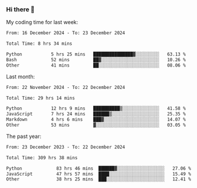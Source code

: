 ### Hi there 👋

My coding time for last week:

<!--START_SECTION:week-->

```txt
From: 16 December 2024 - To: 23 December 2024

Total Time: 8 hrs 34 mins

Python           5 hrs 25 mins   ███████████████▓░░░░░░░░░   63.13 %
Bash             52 mins         ██▓░░░░░░░░░░░░░░░░░░░░░░   10.26 %
Other            41 mins         ██░░░░░░░░░░░░░░░░░░░░░░░   08.06 %
```

<!--END_SECTION:week-->

Last month:

<!--START_SECTION:month-->

```txt
From: 22 November 2024 - To: 22 December 2024

Total Time: 29 hrs 14 mins

Python           12 hrs 9 mins   ██████████▒░░░░░░░░░░░░░░   41.58 %
JavaScript       7 hrs 24 mins   ██████▒░░░░░░░░░░░░░░░░░░   25.35 %
Markdown         4 hrs 6 mins    ███▓░░░░░░░░░░░░░░░░░░░░░   14.07 %
Other            53 mins         ▓░░░░░░░░░░░░░░░░░░░░░░░░   03.05 %
```

<!--END_SECTION:month-->

The past year:

<!--START_SECTION:year-->

```txt
From: 23 December 2023 - To: 22 December 2024

Total Time: 309 hrs 38 mins

Python             83 hrs 46 mins  ██████▓░░░░░░░░░░░░░░░░░░   27.06 %
JavaScript         47 hrs 57 mins  ████░░░░░░░░░░░░░░░░░░░░░   15.49 %
Other              38 hrs 25 mins  ███░░░░░░░░░░░░░░░░░░░░░░   12.41 %
```

<!--END_SECTION:year-->
